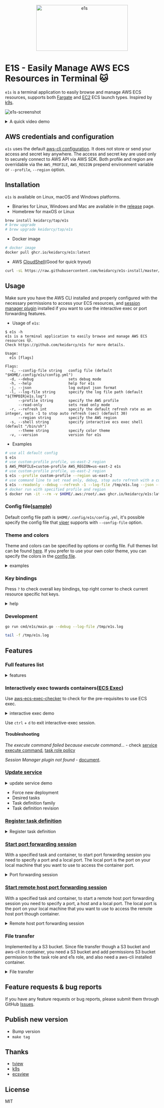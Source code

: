 <p align="center">
      <img src="./assets/e1s-label.png" alt="e1s" width="300" height="150" >
</p>


# E1S - Easily Manage AWS ECS Resources in Terminal 🐱

`e1s` is a terminal application to easily browse and manage AWS ECS resources, supports both [Fargate](https://aws.amazon.com/fargate) and [EC2](https://docs.aws.amazon.com/AmazonECS/latest/developerguide/create-capacity.html) ECS launch types. Inspired by [k9s](https://github.com/derailed/k9s).

![e1s-screenshot](./assets/e1s-screenshot.png)

<details>
  <summary>A quick video demo</summary>

  ![e1s-demo](./assets/e1s-top-demo.gif)
</details>

## AWS credentials and configuration

`e1s` uses the default [aws-cli configuration](https://github.com/aws/aws-cli/blob/develop/README.rst#configuration). It does not store or send your access and secret key anywhere. The access and secret key are used only to securely connect to AWS API via AWS SDK. Both profile and region are overridable via the `AWS_PROFILE`, `AWS_REGION` prepend environment variable or `--profile`, `--region` option.

## Installation

`e1s` is available on Linux, macOS and Windows platforms.

- Binaries for Linux, Windows and Mac are available in the [release](https://github.com/keidarcy/e1s/releases) page.
- Homebrew for maxOS or Linux

```bash
brew install keidarcy/tap/e1s
# brew upgrade
# brew upgrade keidarcy/tap/e1s
```

- Docker image

```bash
# docker image
docker pull ghcr.io/keidarcy/e1s:latest
```

- AWS [CloudShell](https://aws.amazon.com/cloudshell/)(Good for quick tryout)

```bash
curl -sL https://raw.githubusercontent.com/keidarcy/e1s-install/master/cloudshell-install.sh | bash
```

## Usage

Make sure you have the AWS CLI installed and properly configured with the necessary permissions to access your ECS resources, and [session manager plugin](https://docs.aws.amazon.com/systems-manager/latest/userguide/session-manager-working-with-install-plugin.html) installed if you want to use the interactive exec or port forwarding features.

- Usage of `e1s`:

```
$ e1s -h
e1s is a terminal application to easily browse and manage AWS ECS resources 🐱.
Check https://github.com/keidarcy/e1s for more details.

Usage:
  e1s [flags]

Flags:
  -c, --config-file string   config file (default "$HOME/.config/e1s/config.yml")
  -d, --debug                sets debug mode
  -h, --help                 help for e1s
  -j, --json                 log output json format
  -l, --log-file string      specify the log file path (default "${TMPDIR}e1s.log")
      --profile string       specify the AWS profile
      --read-only            sets read only mode
  -r, --refresh int          specify the default refresh rate as an integer, sets -1 to stop auto refresh (sec) (default 30)
      --region string        specify the AWS region
  -s, --shell string         specify interactive ecs exec shell (default "/bin/sh")
      --theme string         specify color theme
  -v, --version              version for e1s

```

- Examples

```bash
# use all default config
$ e1s
# use custom-profile profile, us-east-2 region
$ AWS_PROFILE=custom-profile AWS_REGION=us-east-2 e1s
# use custom-profile profile, us-east-2 region
$ e1s --profile custom-profile --region us-east-2
# use command line to set read only, debug, stop auto refresh with a custom log path json output and dracula theme
$ e1s --readonly --debug --refresh -1 --log-file /tmp/e1s.log --json --theme dracula
# docker run with specified profile and region
$ docker run -it --rm -v $HOME/.aws:/root/.aws ghcr.io/keidarcy/e1s:latest e1s --profile YOUR_PROFILE --region YOUR_REGION
```

### Config file([sample](https://github.com/keidarcy/dotfiles/blob/master/other-dot-config/.config/e1s/config.yml))

Default config file path is `$HOME/.config/e1s/config.yml`, it's possible specify the config file that [viper](https://github.com/spf13/viper?tab=readme-ov-file#what-is-viper) supports with `--config-file` option.

### Theme and colors

Theme and colors can be specified by options or config file. Full themes list can be found [here](https://github.com/keidarcy/alacritty-theme/tree/master/themes). If you prefer to use your own color theme, you can specify the colors in the [config file](https://github.com/keidarcy/dotfiles/blob/master/other-dot-config/.config/e1s/config.yml).

<details>
  <summary>examples</summary>

  - command `e1s --theme dracula`
  - screenshot

  ![theme-dracula](./assets/e1s-theme-dracula.png)

  - config file

```yml
colors:
  BgColor: "#272822"
  FgColor: "#f8f8f2"
  BorderColor: "#a1efe4"
  Black: "#272822"
  Red: "#f92672"
  Green: "#a6e22e"
  Yellow: "#f4bf75"
  Blue: "#66d9ef"
  Magenta: "#ae81ff"
  Cyan: "#a1efe4"
  Gray: "#808080"
```

  - screenshot

  ![theme-hex](./assets/e1s-theme-hex.png)

  - config file

```yml
colors:
  BgColor: black
  FgColor: cadeblue
  BorderColor: dodgerblue
  Black: black
  Red: orangered
  Green: palegreen
  Yellow: greenyellow
  Blue: darkslateblue
  Magenta: mediumpurple
  Cyan: lightskyblue
  Gray: lightslategray
```

  - screenshot

  ![theme-w3c](./assets/e1s-theme-w3c.png)
</details>

### Key bindings

Press `?` to check overall key bindings, top right corner to check current resource specific hot keys.

<details>
  <summary>help</summary>

  ![help](./assets/e1s-help.png)
</details>

### Development

```bash
go run cmd/e1s/main.go --debug --log-file /tmp/e1s.log
```

```bash
tail -f /tmp/e1s.log
```

## Features

### Full features list

<details>
  <summary>features</summary>

  - [x]  config file
  - [x] Read only mode
  - [x] Auto refresh
  - [x] Describe clusters
  - [x] Describe services
  - [x] Describe tasks(running, stopped)
  - [x] Describe containers
  - [x] Describe task definitions
  - [x] Describe service autoscaling
  - [x] Show cloudwatch logs(only support awslogs logDriver)
    - [x] Realtime log streaming(only support one log group)
  - [x] Show Metrics
    - [x] CPUUtilization
    - [x] MemoryUtilization
  - [x] Show autoscaling target and policy
  - [x] Open selected resource in browser(support new UI(v2))
  - [x] Interactively exec towards containers(like ssh)
  - [x] Edit service
    - [x] Desired count
    - [x] Force new deployment
    - [x] Task definition family
    - [x] Task definition revision
  - [x] Stop task
  - [x] Register new task definition
  - [x] Start port forwarding session
  - [x] Start remote host port forwarding session
  - [x] Transfer files to and from your local machine and a remote host like `aws s3 cp`
  - [x] Customize theme
  - [x] Customize colors
</details>


### Interactively exec towards containers([ECS Exec](https://docs.aws.amazon.com/AmazonECS/latest/userguide/ecs-exec.html))

Use [aws-ecs-exec-checker](https://github.com/aws-containers/amazon-ecs-exec-checker) to check for the pre-requisites to use ECS exec.

<details>
  <summary>interactive exec demo</summary>

  ![e1s-interactive-exec-demo](./assets/e1s-interactive-exec-demo.gif)
</details>

Use `ctrl` + `d` to exit interactive-exec session.

#### Troubleshooting

*The execute command failed because execute command...* - check [service execute command](https://github.com/keidarcy/e1s/blob/c9587a0bd89eacc08a1fd392523f518309e2437f/tests/ecs.tf#L102), [task role policy](https://github.com/keidarcy/e1s/blob/c9587a0bd89eacc08a1fd392523f518309e2437f/tests/ecs.tf#L157-L168)

*Session Manager plugin not found* - [document](https://docs.aws.amazon.com/systems-manager/latest/userguide/session-manager-troubleshooting.html#plugin-not-found).

### [Update service](https://docs.aws.amazon.com/AmazonECS/latest/APIReference/API_UpdateService.html)

<details>
  <summary>update service demo</summary>

  ![update-service-demo](./assets/e1s-update-service-demo.gif)
</details>

- Force new deployment
- Desired tasks
- Task definition family
- Task definition revision

### [Register task definition](https://docs.aws.amazon.com/AmazonECS/latest/APIReference/API_RegisterTaskDefinition.html)

<details>
  <summary>Register task definition</summary>

  ![register-task-definition-demo](./assets/e1s-register-task-definition-demo.gif)
</details>


### [Start port forwarding session](https://docs.aws.amazon.com/systems-manager/latest/userguide/session-manager-working-with-sessions-start.html#sessions-start-port-forwarding)

With a specified task and container, to start port forwarding session you need to specify a port and a local port. The local port is the port on your local machine that you want to use to access the container port.

<details>
  <summary>Port forwarding session</summary>

  ![port-forwarding-session-demo](./assets/e1s-port-forwarding-session-demo.gif)
</details>

### [Start remote host port forwarding session](https://docs.aws.amazon.com/systems-manager/latest/userguide/session-manager-working-with-sessions-start.html#sessions-remote-port-forwarding)

With a specified task and container, to start a remote host port forwarding session you need to specify a port, a host and a local port. The local port is the port on your local machine that you want to use to access the remote host port though container.

<details>
  <summary>Remote host port forwarding session</summary>

  ![remote-host-port-forwarding-session-demo](./assets/e1s-remote-host-port-forwarding-session-demo.gif)
</details>

### File transfer

Implemented by a S3 bucket. Since file transfer though a S3 bucket and aws-cli in container, you need a S3 bucket and add permissions S3 bucket permission to the task role and e1s role, and also need a aws-cli installed container.

<details>
  <summary>File transfer</summary>

  ![file-transfer-demo](./assets/e1s-file-transfer-demo.gif)
</details>

## Feature requests & bug reports

If you have any feature requests or bug reports, please submit them through GitHub [Issues](https://github.com/keidarcy/e1s/issues).

## Publish new version

- Bump version
- `make tag`

## Thanks

- [tview](https://github.com/rivo/tview)
- [k9s](https://github.com/derailed/k9s)
- [ecsview](https://github.com/swartzrock/ecsview)

## License

MIT
